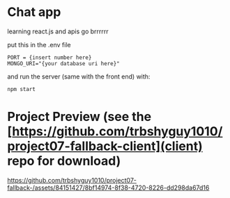 # Chat app

learning react.js and apis go brrrrrr

put this in the .env file
```
PORT = {insert number here}
MONGO_URI="{your database uri here}"
```

and run the server (same with the front end) with:
```
npm start
```
# Project Preview (see the [https://github.com/trbshyguy1010/project07-fallback-client](client) repo for download)



https://github.com/trbshyguy1010/project07-fallback-/assets/84151427/8bf14974-8f38-4720-8226-dd298da67d16


